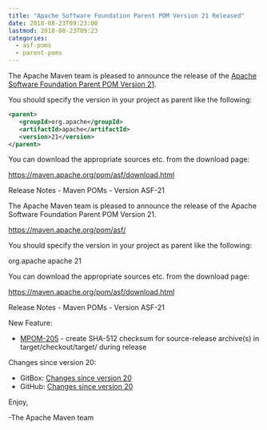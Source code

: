 ```yaml
---
title: "Apache Software Foundation Parent POM Version 21 Released"
date: 2018-08-23T09:23:00
lastmod: 2018-08-23T09:23
categories:
  - asf-poms
  - parent-poms
---
```

The Apache Maven team is pleased to announce the release of the 
[Apache Software Foundation Parent POM Version 21](https://maven.apache.org/pom/asf/).

You should specify the version in your project as parent like the following:

```xml
<parent>
   <groupId>org.apache</groupId>
   <artifactId>apache</artifactId>
   <version>21</version>
</parent>
```
You can download the appropriate sources etc. from the download page:

https://maven.apache.org/pom/asf/download.html


<!-- more -->

Release Notes - Maven POMs - Version ASF-21

The Apache Maven team is pleased to announce the release of the Apache Software Foundation Parent POM Version 21.

https://maven.apache.org/pom/asf/

You should specify the version in your project as parent like the following:

<parent>
   <groupId>org.apache</groupId>
   <artifactId>apache</artifactId>
   <version>21</version>
</parent>

You can download the appropriate sources etc. from the download page:

https://maven.apache.org/pom/asf/download.html


Release Notes - Maven POMs - Version ASF-21

New Feature:

 * [MPOM-205](https://issues.apache.org/jira/browse/MPOM-205) - create SHA-512 checksum for source-release archive(s) in target/checkout/target/ during release

Changes since version 20:

 * GitBox: [Changes since version 20][change-21]
 * GitHub: [Changes since version 20][change-github-21]

Enjoy,
    
-The Apache Maven team

[change-21]: https://gitbox.apache.org/repos/asf?p=maven-apache-parent.git;a=blobdiff;f=pom.xml;hb=apache-21;hpb=apache-20
[change-github-21]: https://github.com/apache/maven-apache-parent/compare/apache-20...apache-21

